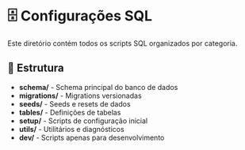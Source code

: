 # 🗄️ Configurações SQL 
 
Este diretório contém todos os scripts SQL organizados por categoria. 
 
## 📁 Estrutura 
 
- **schema/** - Schema principal do banco de dados 
- **migrations/** - Migrations versionadas 
- **seeds/** - Seeds e resets de dados 
- **tables/** - Definições de tabelas 
- **setup/** - Scripts de configuração inicial 
- **utils/** - Utilitários e diagnósticos 
- **dev/** - Scripts apenas para desenvolvimento 
